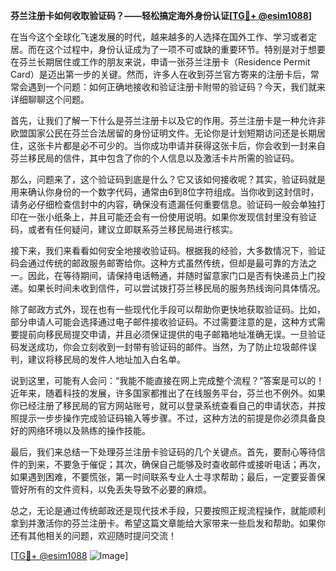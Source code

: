 **芬兰注册卡如何收取验证码？——轻松搞定海外身份认证[[TG💪+ @esim1088](https://t.me/s/esim1088)]**

在当今这个全球化飞速发展的时代，越来越多的人选择在国外工作、学习或者定居。而在这个过程中，身份认证成为了一项不可或缺的重要环节。特别是对于想要在芬兰长期居住或工作的朋友来说，申请一张芬兰注册卡（Residence Permit Card）是迈出第一步的关键。然而，许多人在收到芬兰官方寄来的注册卡后，常常会遇到一个问题：如何正确地接收和验证注册卡附带的验证码？今天，我们就来详细聊聊这个问题。

首先，让我们了解一下什么是芬兰注册卡以及它的作用。芬兰注册卡是一种允许非欧盟国家公民在芬兰合法居留的身份证明文件。无论你是计划短期访问还是长期居住，这张卡片都是必不可少的。当你成功申请并获得这张卡后，你会收到一封来自芬兰移民局的信件，其中包含了你的个人信息以及激活卡片所需的验证码。

那么，问题来了，这个验证码到底是什么？它又该如何接收呢？其实，验证码就是用来确认你身份的一个数字代码，通常由6到8位字符组成。当你收到这封信时，请务必仔细检查信封中的内容，确保没有遗漏任何重要信息。验证码一般会单独打印在一张小纸条上，并且可能还会有一份使用说明。如果你发现信封里没有验证码，或者有任何疑问，建议立即联系芬兰移民局进行核实。

接下来，我们来看看如何安全地接收验证码。根据我的经验，大多数情况下，验证码会通过传统的邮政服务邮寄给你。这种方式虽然传统，但却是最可靠的方法之一。因此，在等待期间，请保持电话畅通，并随时留意家门口是否有快递员上门投递。如果长时间未收到信件，可以尝试拨打芬兰移民局的服务热线询问具体情况。

除了邮政方式外，现在也有一些现代化手段可以帮助你更快地获取验证码。比如，部分申请人可能会选择通过电子邮件接收验证码。不过需要注意的是，这种方式需要提前向移民局提交申请，并且必须保证提供的电子邮箱地址准确无误。一旦验证码发送成功，你会立刻收到一封带有验证码的邮件。当然，为了防止垃圾邮件误判，建议将移民局的发件人地址加入白名单。

说到这里，可能有人会问：“我能不能直接在网上完成整个流程？”答案是可以的！近年来，随着科技的发展，许多国家都推出了在线服务平台，芬兰也不例外。如果你已经注册了移民局的官方网站账号，就可以登录系统查看自己的申请状态，并按照提示一步步操作完成验证码输入等步骤。不过，这种方法的前提是你必须具备良好的网络环境以及熟练的操作技能。

最后，我们来总结一下处理芬兰注册卡验证码的几个关键点。首先，要耐心等待信件的到来，不要急于催促；其次，确保自己能够及时查收邮件或接听电话；再次，如果遇到困难，不要慌张，第一时间联系专业人士寻求帮助；最后，一定要妥善保管好所有的文件资料，以免丢失导致不必要的麻烦。

总之，无论是通过传统邮政还是现代技术手段，只要按照正规流程操作，就能顺利拿到并激活你的芬兰注册卡。希望这篇文章能给大家带来一些启发和帮助。如果你还有其他相关的问题，欢迎随时提问交流！

[[TG💪+ @esim1088](https://t.me/s/esim1088) ![Image](https://i.postimg.cc/4NQfJmqS/Snipaste-2025-05-13-00-14-12.png)]